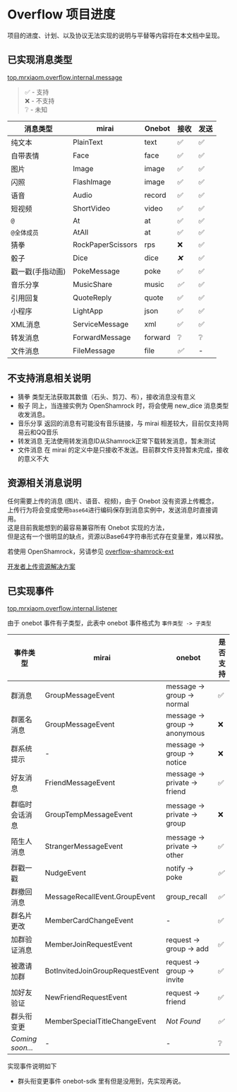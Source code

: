 # Overflow 项目进度

项目的进度、计划、以及协议无法实现的说明与平替等内容将在本文档中呈现。

## 已实现消息类型

[top.mrxiaom.overflow.internal.message](/overflow-core/src/main/kotlin/top/mrxiaom/overflow/internal/messag)

> ✅ - 支持  
> ❌ - 不支持  
> ❔ - 未知

| 消息类型      | mirai             | Onebot  | 接收  | 发送  |
|-----------|-------------------|---------|-----|-----|
| 纯文本       | PlainText         | text    | ✅   | ✅   |
| 自带表情      | Face              | face    | ✅   | ✅   |
| 图片        | Image             | image   | ✅   | ✅   |
| 闪照        | FlashImage        | image   | ✅   | ✅   |
| 语音        | Audio             | record  | ✅   | ✅   |
| 短视频       | ShortVideo        | video   | ✅   | ✅   |
| `@`       | At                | at      | ✅   | ✅   |
| `@全体成员`   | AtAll             | at      | ✅   | ✅   |
| 猜拳        | RockPaperScissors | rps     | ❌   | ✅   |
| 骰子        | Dice              | dice    | *❌* | ✅   |
| 戳一戳(手指动画) | PokeMessage       | poke    | ✅   | ✅   |
| 音乐分享      | MusicShare        | music   | *✅* | ✅   |
| 引用回复      | QuoteReply        | quote   | ✅   | ✅   |
| 小程序       | LightApp          | json    | ✅   | ✅   |
| XML消息     | ServiceMessage    | xml     | ✅   | ✅   |
| 转发消息      | ForwardMessage    | forward | ❔   | ❔   |
| 文件消息      | FileMessage       | file    | *✅* | -   |

## 不支持消息相关说明
* 猜拳 类型无法获取其数值（石头、剪刀、布），接收消息没有意义
* 骰子 同上，当连接实例为 OpenShamrock 时，将会使用 new_dice 消息类型收发消息。
* 音乐分享 返回的消息有可能没有音乐链接，与 mirai 相差较大，目前仅支持网易云和QQ音乐
* 转发消息 无法使用转发消息ID从Shamrock正常下载转发消息，暂未测试
* 文件消息 在 mirai 的定义中是只接收不发送。目前群文件支持暂未完成，接收的意义不大

## 资源相关消息说明

任何需要上传的消息 (图片、语音、视频)，由于 Onebot 没有资源上传概念，  
上传行为将会变成使用`base64`进行编码保存到消息实例中，发送消息时直接调用。  
这是目前我能想到的最容易兼容所有 Onebot 实现的方法，  
但是这有一个很明显的缺点，资源以Base64字符串形式存在变量里，难以释放。

若使用 OpenShamrock，另请参见 [overflow-shamrock-ext](https://github.com/project-tRNA/overflow-shamrock-ext)

[开发者上传资源解决方案](/docs/dev/README.md#资源相关消息说明)

## 已实现事件

[top.mrxiaom.overflow.internal.listener](/overflow-core/src/main/kotlin/top/mrxiaom/overflow/internal/listener)

由于 onebot 事件有子类型，此表中 onebot 事件格式为 `事件类型 -> 子类型`

| 事件类型             | mirai                           | onebot                        | 是否支持 |
|------------------|---------------------------------|-------------------------------|------|
| 群消息              | GroupMessageEvent               | message -> group -> normal    | ✅    |
| 群匿名消息            | GroupMessageEvent               | message -> group -> anonymous | ❌    |
| 群系统提示            | -                               | message -> group -> notice    | ❌    |
| 好友消息             | FriendMessageEvent              | message -> private -> friend  | ✅    |
| 群临时会话消息          | GroupTempMessageEvent           | message -> private -> group   | ❌    |
| 陌生人消息            | StrangerMessageEvent            | message -> private -> other   | ✅    |
| 群戳一戳             | NudgeEvent                      | notify -> poke                | *✅*  |
| 群撤回消息            | MessageRecallEvent.GroupEvent   | group_recall                  | *✅*  |
| 群名片更改            | MemberCardChangeEvent           | -                             | ✅    |
| 加群验证消息           | MemberJoinRequestEvent          | request -> group -> add       | ✅    |
| 被邀请加群            | BotInvitedJoinGroupRequestEvent | request -> group -> invite    | ✅    |
| 加好友验证            | NewFriendRequestEvent           | request -> friend             | ✅    |
| 群头衔变更            | MemberSpecialTitleChangeEvent   | *Not Found*                   | *✅*  |
| *Coming soon...* | -                               | -                             | ❔    |

实现事件说明如下
* 群头衔变更事件 onebot-sdk 里有但是没用到，先实现再说。
